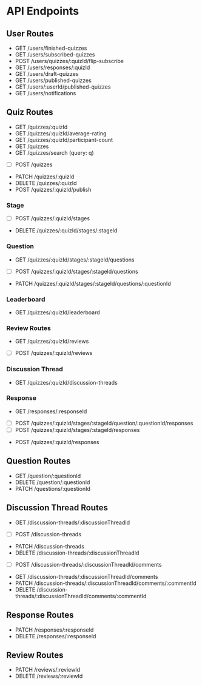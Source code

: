 # API Endpoints

## User Routes

- GET /users/finished-quizzes
- GET /users/subscribed-quizzes
- POST /users/quizzes/:quizId/flip-subscribe
- GET /users/responses/:quizId
- GET /users/draft-quizzes
- GET /users/published-quizzes
- GET /users/:userId/published-quizzes
- GET /users/notifications

## Quiz Routes

- GET /quizzes/:quizId
- GET /quizzes/:quizId/average-rating
- GET /quizzes/:quizId/participant-count
- GET /quizzes
- GET /quizzes/search (query: q)
- [ ] POST /quizzes
- PATCH /quizzes/:quizId
- DELETE /quizzes/:quizId
- POST /quizzes/:quizId/publish

### Stage

- [ ] POST /quizzes/:quizId/stages
- DELETE /quizzes/:quizId/stages/:stageId

### Question

- GET /quizzes/:quizId/stages/:stageId/questions
- [ ] POST /quizzes/:quizId/stages/:stageId/questions
- PATCH /quizzes/:quizId/stages/:stageId/questions/:questionId

### Leaderboard

- GET /quizzes/:quizId/leaderboard

### Review Routes

- GET /quizzes/:quizId/reviews
- [ ] POST /quizzes/:quizId/reviews

### Discussion Thread

- GET /quizzes/:quizId/discussion-threads

### Response

- GET /responses/:responseId
- [ ] POST /quizzes/:quizId/stages/:stageId/question/:questionId/responses
- [ ] POST /quizzes/:quizId/stages/:stageId/responses
- POST /quizzes/:quizId/responses

## Question Routes

- GET /question/:questionId
- DELETE /question/:questionId
- PATCH /questions/:questionId

## Discussion Thread Routes

- GET /discussion-threads/:discussionThreadId
- [ ] POST /discussion-threads
- PATCH /discussion-threads
- DELETE /discussion-threads/:discussionThreadId
- [ ] POST /discussion-threads/:discussionThreadId/comments
- GET /discussion-threads/:discussionThreadId/comments
- PATCH /discussion-threads/:discussionThreadId/comments/:commentId
- DELETE /discussion-threads/:discussionThreadId/comments/:commentId

## Response Routes

- PATCH /responses/:responseId
- DELETE /responses/:responseId

## Review Routes

- PATCH /reviews/:reviewId
- DELETE /reviews/:reviewId
